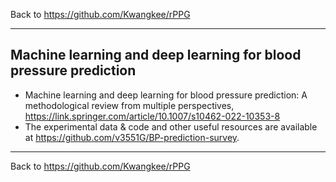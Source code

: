 Back to https://github.com/Kwangkee/rPPG
***


## Machine learning and deep learning for blood pressure prediction
- Machine learning and deep learning for blood pressure prediction: A methodological review from multiple perspectives, https://link.springer.com/article/10.1007/s10462-022-10353-8 
- The experimental data & code and other useful resources are available at https://github.com/v3551G/BP-prediction-survey.

***
Back to https://github.com/Kwangkee/rPPG
